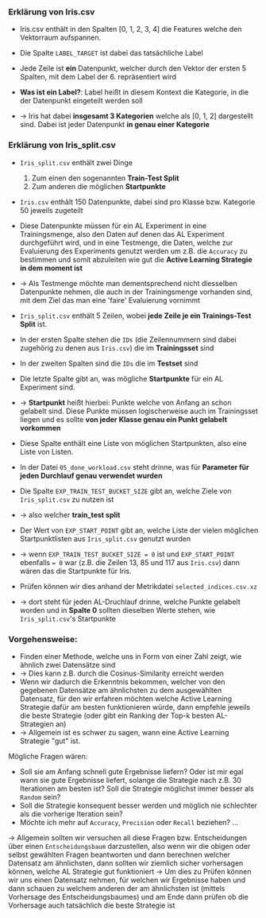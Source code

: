 ### Erklärung von Iris.csv

- Iris.csv enthält in den Spalten [0, 1, 2, 3, 4] die Features welche den Vektorraum aufspannen.
- Die Spalte `LABEL_TARGET` ist dabei das tatsächliche Label
- Jede Zeile ist **ein** Datenpunkt, welcher durch den Vektor der ersten 5 Spalten, mit dem Label der 6. repräsentiert wird

- **Was ist ein Label?**: Label heißt in diesem Kontext die Kategorie, in die der Datenpunkt eingeteilt werden soll
- $\rightarrow$ Iris hat dabei **insgesamt 3 Kategorien** welche als [0, 1, 2] dargestellt sind. Dabei ist jeder Datenpunkt **in genau einer Kategorie**

### Erklärung von Iris_split.csv

- `Iris_split.csv` enthält zwei Dinge

  1. Zum einen den sogenannten **Train-Test Split**
  2. Zum anderen die möglichen **Startpunkte**

- `Iris.csv` enthält 150 Datenpunkte, dabei sind pro Klasse bzw. Kategorie 50 jeweils zugeteilt
- Diese Datenpunkte müssen für ein AL Experiment in eine Trainingsmenge, also den Daten auf denen das AL Experiment durchgeführt wird, und in eine Testmenge, die Daten, welche zur Evaluierung des Experiments genutzt werden um z.B. die `Accuracy` zu bestimmen und somit abzuleiten wie gut die **Active Learning Strategie in dem moment ist**
- $\rightarrow$ Als Testmenge möchte man dementsprechend nicht diesselben Datenpunkte nehmen, die auch in der Trainingsmenge vorhanden sind, mit dem Ziel das man eine 'faire' Evaluierung vornimmt

- `Iris_split.csv` enthält 5 Zeilen, wobei **jede Zeile je ein Trainings-Test Split** ist.
- In der ersten Spalte stehen die `IDs` (die Zeilennummern sind dabei zugehörig zu denen aus `Iris.csv`) die im **Trainingsset** sind
- In der zweiten Spalten sind die `IDs` die im **Testset** sind
- Die letzte Spalte gibt an, was mögliche **Startpunkte** für ein AL Experiment sind.
- $\rightarrow$ **Startpunkt** heißt hierbei: Punkte welche von Anfang an schon gelabelt sind. Diese Punkte müssen logischerweise auch im Trainingsset liegen und es sollte **von jeder Klasse genau ein Punkt gelabelt vorkommen**
- Diese Spalte enthält eine Liste von möglichen Startpunkten, also eine Liste von Listen.
- In der Datei `05_done_workload.csv` steht drinne, was für **Parameter für jeden Durchlauf genau verwendet wurden**
- Die Spalte `EXP_TRAIN_TEST_BUCKET_SIZE` gibt an, welche Ziele von `Iris_split.csv` zu nutzen ist
- $\rightarrow$ also welcher **train_test split**
- Der Wert von `EXP_START_POINT` gibt an, welche Liste der vielen möglichen Startpunktlisten aus `Iris_split.csv` genutzt wurden
- $\rightarrow$ wenn `EXP_TRAIN_TEST_BUCKET_SIZE = 0` ist und `EXP_START_POINT` ebenfalls `= 0` war (z.B. die Zeilen 13, 85 und 117 aus `Iris.csv`) dann wären das die Startpunkte für Iris.
- Prüfen können wir dies anhand der Metrikdatei `selected_indices.csv.xz`
- $\rightarrow$ dort steht für jeden AL-Druchlauf drinne, welche Punkte gelabelt worden und in **Spalte 0** sollten dieselben Werte stehen, wie `Iris_split.csv`'s Startpunkte

### Vorgehensweise:

- Finden einer Methode, welche uns in Form von einer Zahl zeigt, wie ähnlich zwei Datensätze sind
- $\rightarrow$ Dies kann z.B. durch die Cosinus-Similarity erreicht werden
- Wenn wir dadurch die Erkenntnis bekommen, welcher von den gegebenen Datensätze am ähnlichsten zu dem ausgewählten Datensatz, für den wir erfahren möchten welche Active Learning Strategie dafür am besten funktionieren würde, dann empfehle jeweils die beste Strategie (oder gibt ein Ranking der Top-k besten AL-Strategien an)
- $\rightarrow$ Allgemein ist es schwer zu sagen, wann eine Active Learning Strategie "gut" ist.

Mögliche Fragen wären:

- Soll sie am Anfang schnell gute Ergebnisse liefern? Oder ist mir egal wann sie gute Ergebnisse liefert, solange die Strategie nach z.B. 30 Iterationen am besten ist? Soll die Strategie möglichst immer besser als `Random` sein?
- Soll die Strategie konsequent besser werden und möglich nie schlechter als die vorherige Iteration sein?
- Möchte ich mehr auf `Accuracy`, `Precision` oder `Recall` beziehen? ...

$\rightarrow$ Allgemein sollten wir versuchen all diese Fragen bzw. Entscheidungen über einen `Entscheidungsbaum` darzustellen, also wenn wir die obigen oder selbst gewählten Fragen beantworten und dann berechnen welcher Datensatz am ähnlichsten, dann sollten wir ziemlich sicher vorhersagen können, welche AL Strategie gut funktioniert
$\rightarrow$ Um dies zu Prüfen können wir uns einen Datensatz nehmen, für welchen wir Ergebnisse haben und dann schauen zu welchem anderen der am ähnlichsten ist (mittels Vorhersage des Entscheidungsbaumes) und am Ende dann prüfen ob die Vorhersage auch tatsächlich die beste Strategie ist
